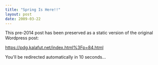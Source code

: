 ```yaml
---
title: "Spring Is Here!!"
layout: post
date: 2009-03-22
---
```


This pre-2014 post has been preserved as a static version of the original Wordpress post:

https://pdg.kalafut.net/index.html%3Fp=84.html

You'll be redirected automatically in 10 seconds...

<head>
  <meta http-equiv="refresh" content="10;url=https://pdg.kalafut.net/index.html%3Fp=84.html">
</head>

